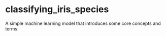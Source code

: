 # classifying_iris_species
A simple machine learning model that introduces some core concepts and terms.
